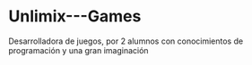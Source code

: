 # Unlimix---Games
Desarrolladora de juegos, por 2 alumnos con conocimientos de programación y una gran imaginación
